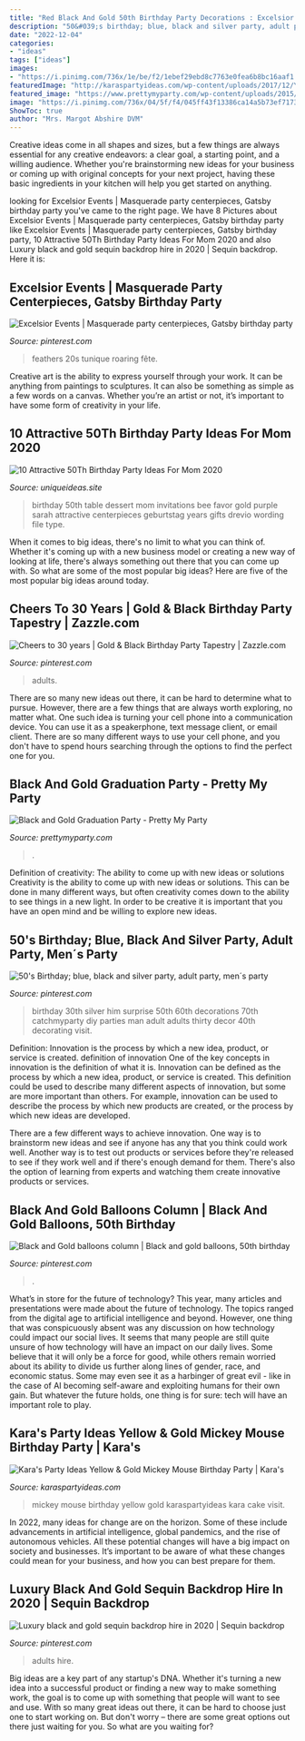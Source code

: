 ```yaml
---
title: "Red Black And Gold 50th Birthday Party Decorations : Excelsior Events"
description: "50&#039;s birthday; blue, black and silver party, adult party, men´s party"
date: "2022-12-04"
categories:
- "ideas"
tags: ["ideas"]
images:
- "https://i.pinimg.com/736x/1e/be/f2/1ebef29ebd8c7763e0fea6b8bc16aaf1.jpg"
featuredImage: "http://karaspartyideas.com/wp-content/uploads/2017/12/Yellow-Gold-Mickey-Mouse-Birthday-Party-via-Karas-Party-Ideas-KarasPartyIdeas.com25.jpg"
featured_image: "https://www.prettymyparty.com/wp-content/uploads/2015/04/graduation-party-favors.jpg"
image: "https://i.pinimg.com/736x/04/5f/f4/045ff43f13386ca14a5b73ef7173907c--st-party-black-white-gold.jpg"
ShowToc: true
author: "Mrs. Margot Abshire DVM"
---
```



Creative ideas come in all shapes and sizes, but a few things are always essential for any creative endeavors: a clear goal, a starting point, and a willing audience. Whether you're brainstorming new ideas for your business or coming up with original concepts for your next project, having these basic ingredients in your kitchen will help you get started on anything.

	

		
looking for Excelsior Events | Masquerade party centerpieces, Gatsby birthday party you've came to the right page. We have 8 Pictures about Excelsior Events | Masquerade party centerpieces, Gatsby birthday party like Excelsior Events | Masquerade party centerpieces, Gatsby birthday party, 10 Attractive 50Th Birthday Party Ideas For Mom 2020 and also Luxury black and gold sequin backdrop hire in 2020 | Sequin backdrop. Here it is:
		
    
## Excelsior Events | Masquerade Party Centerpieces, Gatsby Birthday Party

<img loading=lazy src="https://i.pinimg.com/736x/04/5f/f4/045ff43f13386ca14a5b73ef7173907c--st-party-black-white-gold.jpg" onerror="this.onerror=null;this.src='https://tse4.mm.bing.net/th?id=OIP.igoHn--317zGeZliqt1oLwHaLH&amp;pid=15.1';" alt="Excelsior Events | Masquerade party centerpieces, Gatsby birthday party">

_Source: pinterest.com_

>feathers 20s tunique roaring fête. 

	

Creative art is the ability to express yourself through your work. It can be anything from paintings to sculptures. It can also be something as simple as a few words on a canvas. Whether you’re an artist or not, it’s important to have some form of creativity in your life.

    
## 10 Attractive 50Th Birthday Party Ideas For Mom 2020

<img loading=lazy src="https://www.uniqueideas.site/wp-content/uploads/purple-and-gold-p-a-r-t-y-b-c-i-gotta-pinterest-50-birthday-1.jpg" onerror="this.onerror=null;this.src='https://tse1.mm.bing.net/th?id=OIP.TfHwFvI4zaBU8O-qHgCcPwHaE7&amp;pid=15.1';" alt="10 Attractive 50Th Birthday Party Ideas For Mom 2020">

_Source: uniqueideas.site_

>birthday 50th table dessert mom invitations bee favor gold purple sarah attractive centerpieces geburtstag years gifts drevio wording file type. 

	

When it comes to big ideas, there's no limit to what you can think of. Whether it's coming up with a new business model or creating a new way of looking at life, there's always something out there that you can come up with. So what are some of the most popular big ideas? Here are five of the most popular big ideas around today.

    
## Cheers To 30 Years | Gold &amp; Black Birthday Party Tapestry | Zazzle.com

<img loading=lazy src="https://i.pinimg.com/736x/1e/be/f2/1ebef29ebd8c7763e0fea6b8bc16aaf1.jpg" onerror="this.onerror=null;this.src='https://tse2.mm.bing.net/th?id=OIP.ijWOH39ygmiFs8IaUEg09QHaJ3&amp;pid=15.1';" alt="Cheers to 30 years | Gold &amp; Black Birthday Party Tapestry | Zazzle.com">

_Source: pinterest.com_

>adults. 

	

There are so many new ideas out there, it can be hard to determine what to pursue. However, there are a few things that are always worth exploring, no matter what. One such idea is turning your cell phone into a communication device. You can use it as a speakerphone, text message client, or email client. There are so many different ways to use your cell phone, and you don't have to spend hours searching through the options to find the perfect one for you.

    
## Black And Gold Graduation Party - Pretty My Party

<img loading=lazy src="https://www.prettymyparty.com/wp-content/uploads/2015/04/graduation-party-favors.jpg" onerror="this.onerror=null;this.src='https://tse4.mm.bing.net/th?id=OIP.pF7iel8-_sWwQHBKsaW0ngHaLH&amp;pid=15.1';" alt="Black and Gold Graduation Party - Pretty My Party">

_Source: prettymyparty.com_

>. 

	

Definition of creativity: The ability to come up with new ideas or solutions
Creativity is the ability to come up with new ideas or solutions. This can be done in many different ways, but often creativity comes down to the ability to see things in a new light. In order to be creative it is important that you have an open mind and be willing to explore new ideas.

    
## 50&#039;s Birthday; Blue, Black And Silver Party, Adult Party, Men´s Party

<img loading=lazy src="https://i.pinimg.com/736x/80/e8/cf/80e8cf602146df01683cef505f3ee48d--birthday-party-decorations-for-adults-men-th-birthday-ideas-for-him-boyfriends.jpg?b=t" onerror="this.onerror=null;this.src='https://tse3.mm.bing.net/th?id=OIP.Y7HpCqkBtIl1Z1wTp3UW2wHaLH&amp;pid=15.1';" alt="50&#039;s Birthday; blue, black and silver party, adult party, men´s party">

_Source: pinterest.com_

>birthday 30th silver him surprise 50th 60th decorations 70th catchmyparty diy parties man adult adults thirty decor 40th decorating visit. 

	

Definition: Innovation is the process by which a new idea, product, or service is created.
definition of innovation
One of the key concepts in innovation is the definition of what it is. Innovation can be defined as the process by which a new idea, product, or service is created. This definition could be used to describe many different aspects of innovation, but some are more important than others. For example, innovation can be used to describe the process by which new products are created, or the process by which new ideas are developed.

There are a few different ways to achieve innovation. One way is to brainstorm new ideas and see if anyone has any that you think could work well. Another way is to test out products or services before they're released to see if they work well and if there's enough demand for them. There's also the option of learning from experts and watching them create innovative products or services.

    
## Black And Gold Balloons Column | Black And Gold Balloons, 50th Birthday

<img loading=lazy src="https://i.pinimg.com/736x/59/71/24/597124bfd61f059eacbd1e38b0610d90.jpg" onerror="this.onerror=null;this.src='https://tse4.mm.bing.net/th?id=OIP.grq3VsNHyWkKvS2DeDFuZAHaJ3&amp;pid=15.1';" alt="Black and Gold balloons column | Black and gold balloons, 50th birthday">

_Source: pinterest.com_

>. 

	

What’s in store for the future of technology?
This year, many articles and presentations were made about the future of technology. The topics ranged from the digital age to artificial intelligence and beyond. However, one thing that was conspicuously absent was any discussion on how technology could impact our social lives. 
It seems that many people are still quite unsure of how technology will have an impact on our daily lives. Some believe that it will only be a force for good, while others remain worried about its ability to divide us further along lines of gender, race, and economic status. Some may even see it as a harbinger of great evil - like in the case of AI becoming self-aware and exploiting humans for their own gain. But whatever the future holds, one thing is for sure: tech will have an important role to play.

    
## Kara&#039;s Party Ideas Yellow &amp; Gold Mickey Mouse Birthday Party | Kara&#039;s

<img loading=lazy src="http://karaspartyideas.com/wp-content/uploads/2017/12/Yellow-Gold-Mickey-Mouse-Birthday-Party-via-Karas-Party-Ideas-KarasPartyIdeas.com25.jpg" onerror="this.onerror=null;this.src='https://tse1.mm.bing.net/th?id=OIP.EuyZDGiRdPW1mqwlgyJpmwHaLc&amp;pid=15.1';" alt="Kara&#039;s Party Ideas Yellow &amp; Gold Mickey Mouse Birthday Party | Kara&#039;s">

_Source: karaspartyideas.com_

>mickey mouse birthday yellow gold karaspartyideas kara cake visit. 

	

In 2022, many ideas for change are on the horizon. Some of these include advancements in artificial intelligence, global pandemics, and the rise of autonomous vehicles. All these potential changes will have a big impact on society and businesses. It’s important to be aware of what these changes could mean for your business, and how you can best prepare for them.

    
## Luxury Black And Gold Sequin Backdrop Hire In 2020 | Sequin Backdrop

<img loading=lazy src="https://i.pinimg.com/736x/0c/bb/2c/0cbb2c6ed559e87bb5ce18ac8e04e1d7.jpg" onerror="this.onerror=null;this.src='https://tse2.mm.bing.net/th?id=OIP.fpuInd5TDKaVyz_uMQ5hWAHaHa&amp;pid=15.1';" alt="Luxury black and gold sequin backdrop hire in 2020 | Sequin backdrop">

_Source: pinterest.com_

>adults hire. 

	

Big ideas are a key part of any startup's DNA. Whether it's turning a new idea into a successful product or finding a new way to make something work, the goal is to come up with something that people will want to see and use. With so many great ideas out there, it can be hard to choose just one to start working on. But don't worry – there are some great options out there just waiting for you. So what are you waiting for?

